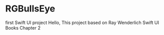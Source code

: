 # RGBullsEye
first Swift UI project
Hello,
This project based on Ray Wenderlich Swift UI Books Chapter 2
